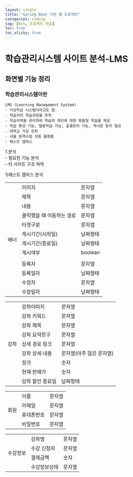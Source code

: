 ```yaml
---
layout: single
title: "Spring Boot 기반 웹 프로젝트"
categories: coding
tag: [Git, 프로젝트 연습]
toc: true
toc_sticky: true 
---
```


# 학습관리시스템 사이트 분석-LMS

## 화면별 기능 정리

### 학습관리시스템이란
```
LMS (Learning Management System)
- 가상학습 시스템이라고도 함.
- 학습자의 학습과정을 추적
- 학습이력을 관리하여 학습자 개인에 대한 맞춤형 학습을 제공
- 학급 편성 기능, 협동학습 기능, 출결관리 기능, 게시판 등이 필요
- 대학교 가상 강좌
- 서울 원격수업 지원 플랫폼
- 패스트 캠퍼스
```

1.분석  
 \- 필요한 기능 분석  
 \- 타 사이트 구조 파악 

1\)패스트 캠퍼스 분석
<table>
  <tr><td rowspan="13">배너</td>
      <td>이미지</td><td>문자열</td></tr>
  <tr><td>제목</td><td>문자열</td></tr>
  <tr><td>내용</td><td>문자열</td></tr>
  <tr><td>클릭했을 때 이동하는 경로</td><td>문자열</td></tr>
  <tr><td>타겟구분</td><td>문자열</td></tr>
  <tr><td>게시기간(시작일)</td><td>날짜형태</td></tr>
  <tr><td>게시기간(종료일)</td><td>날짜형태</td></tr>
  <tr><td>게시여부</td><td>boolean</td></tr>
  <tr><td></td><td></td></tr>
  <tr><td>등록자</td><td>문자열</td></tr>
  <tr><td>등록일자</td><td>날짜형태</td></tr>
  <tr><td>수정자</td><td>문자열</td></tr>
  <tr><td>수정일자</td><td>날짜형태</td></tr>
</table>



<table>
  <tr ><td rowspan="13">강좌</td>
      <td>강좌이미지</td><td>문자열</td></tr>
  <tr><td>강좌 키워드</td><td>문자열</td></tr>
  <tr><td>강좌 제목</td><td>문자열</td></tr>
  <tr><td>강좌 요약문구</td><td>문자열</td></tr>
  <tr><td>상세 경로 링크</td><td>문자열</td></tr>
  <tr><td>강좌 상세 내용</td><td>문자열(아주 많은 문자열)</td></tr>
  <tr><td>정가</td><td>숫자</td></tr>
  <tr><td>현재 판매가</td><td>숫자</td></tr>
  <tr><td>강좌 할인 종료일</td><td>날짜형태</td></tr>
</table>

<table>
  <tr><td rowspan="13">회원</td>
      <td>이름</td><td>문자열</td></tr>
  <tr><td>이메일</td><td>문자열</td></tr>
  <tr><td>휴대폰번호</td><td>문자열</td></tr>
  <tr><td>비밀번호</td><td>문자열</td></tr>
</table>

<table>
  <tr><td rowspan="13">수강정보</td>
      <td>강좌명</td><td>문자열</td></tr>
  <tr><td>수강 신청자</td><td>문자열</td></tr>
  <tr><td>결제금액</td><td>숫자</td></tr>
  <tr><td>수강정보상태</td><td>문자열</td></tr>
</table>

